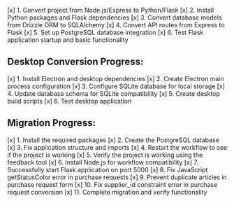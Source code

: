 [x] 1. Convert project from Node.js/Express to Python/Flask
[x] 2. Install Python packages and Flask dependencies
[x] 3. Convert database models from Drizzle ORM to SQLAlchemy
[x] 4. Convert API routes from Express to Flask
[x] 5. Set up PostgreSQL database integration
[x] 6. Test Flask application startup and basic functionality

## Desktop Conversion Progress:
[x] 1. Install Electron and desktop dependencies
[x] 2. Create Electron main process configuration
[x] 3. Configure SQLite database for local storage
[x] 4. Update database schema for SQLite compatibility
[x] 5. Create desktop build scripts
[x] 6. Test desktop application

## Migration Progress:
[x] 1. Install the required packages
[x] 2. Create the PostgreSQL database  
[x] 3. Fix application structure and imports
[x] 4. Restart the workflow to see if the project is working
[x] 5. Verify the project is working using the feedback tool
[x] 6. Install Node.js for workflow compatibility
[x] 7. Successfully start Flask application on port 5000
[x] 8. Fix JavaScript getStatusColor error in purchase requests
[x] 9. Prevent duplicate articles in purchase request form
[x] 10. Fix supplier_id constraint error in purchase request conversion
[x] 11. Complete migration and verify functionality